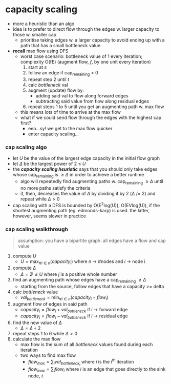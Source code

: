 # capacity scaling
* more a heuristic than an algo
* idea is to prefer to direct flow through the edges w. larger capacity to those w. smaller cap
    - prioritise taking edges w. a larger capacity to avoid ending up with a path that has a small bottleneck value
* **recall** max flow using DFS
    - worst case scenario: bottleneck value of 1 every iteration; complexity O(fE) (augment flow, *f*, by one unit every iteration)
        1.  start at *s*
        2. follow an edge if cap<sub>remaining</sub> $>$ 0
        3. repeat step 2 until *t*
        4. calc *bottleneck* val
        5. augment (update) flow by:
            - adding said val to flow along forward edges
            - subtracting said value from flow along residual edges
        6. repeat steps 1 to 5 until you get an augmenting path w. max flow
    - this means lots of time to arrive at the max flow
    - what if we could send flow through the edges with the highest cap first?
        * eea...sy! we get to the max flow quicker
        * enter capacity scaling...
### cap scaling algo
* let *U* be the value of the largest edge capacity in the initial flow graph
* let $\Delta$ be the largest power of 2 $\leq$ *U*
* the ***capacity scaling heuristic*** says that you should only take edges whose cap<sub>remaining</sub> is $\geq \Delta$ in order to achieve a better runtime
    - algo will repeatedly find augmenting paths w. cap<sub>remaining</sub>     $\geq \Delta$ until no more paths satisfy the criteria
    - it, then, decreases the value of $\Delta$ by dividing it by 2 ($\Delta$ /= 2) and repeat while $\Delta>0$
* cap scaling with a DFS is bounded by O(E<sup>2</sup>log(U)); O(EVlog(U)), if the shortest augmenting path (eg. edmonds-karp) is used. the latter, however, seems slower in practice
### cap scaling walkthrough
> assumption: you have a bipartite graph. all edges have a flow and cap value
1. compute *U*
    - $U = \displaystyle\max_{\forall i \in n}(capacity_i)$ where *n* &rarr; #nodes and *i* &rarr; node i
2. compute $\Delta$
    - $\Delta = 2^j \leq U$ where *j* is a positive whole number
3. find an augmenting path whose edges have a cap<sub>remaining</sub> $\geq \Delta$
    - starting from the source, follow edges that have a capacity >= delta
4. calc *bottleneck* value
    - $val_{bottleneck} = \displaystyle\min_{\forall i \in n}(capacity_i - flow_i)$
5. augment flow of edges in said path
    - $capacity_i = flow_i + val_{bottleneck}$ if *i* &rarr; forward edge
    - $capacity_i = flow_i - val_{bottleneck}$ if *i* &rarr; residual edge
6. find the new value of $\Delta$
    - $\Delta = \Delta \div 2$
7. repeat steps 1 to 6 while $\Delta > 0$
8. calculate the max flow
    - max flow is the sum of all *bottleneck* values found during each iteration
    - two ways to find max flow
        - $flow_{max} = \displaystyle\sum_{i}val_{bottleneck}_i$ where *i* is the i<sup>th</sup> iteration
        - $flow_{max} = \displaystyle\sum_{i}flow_i$ where *i* is an edge that goes directly to the sink node, *t*